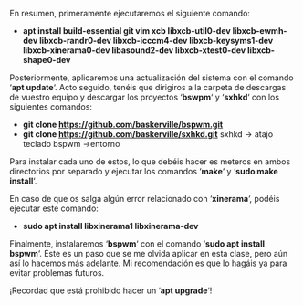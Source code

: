 En resumen, primeramente ejecutaremos el siguiente comando:

-   **apt install build-essential git vim xcb libxcb-util0-dev libxcb-ewmh-dev libxcb-randr0-dev libxcb-icccm4-dev libxcb-keysyms1-dev libxcb-xinerama0-dev libasound2-dev libxcb-xtest0-dev libxcb-shape0-dev**

Posteriormente, aplicaremos una actualización del sistema con el comando ‘**apt update**‘. Acto seguido, tenéis que dirigiros a la carpeta de descargas de vuestro equipo y descargar los proyectos ‘**bswpm**‘ y ‘**sxhkd**‘ con los siguientes comandos:

-   **git clone https://github.com/baskerville/bspwm.git**
-   **git clone https://github.com/baskerville/sxhkd.git**
sxhkd -> atajo teclado
bspwm ->entorno

Para instalar cada uno de estos, lo que debéis hacer es meteros en ambos directorios por separado y ejecutar los comandos ‘**make**‘ y ‘**sudo make install**‘.

En caso de que os salga algún error relacionado con ‘**xinerama**‘, podéis ejecutar este comando:

-   **sudo apt install libxinerama1 libxinerama-dev**

Finalmente, instalaremos ‘**bspwm**‘ con el comando ‘**sudo apt install bspwm**‘. Este es un paso que se me olvida aplicar en esta clase, pero aún así lo hacemos más adelante. Mi recomendación es que lo hagáis ya para evitar problemas futuros.

¡Recordad que está prohibido hacer un ‘**apt upgrade**‘!